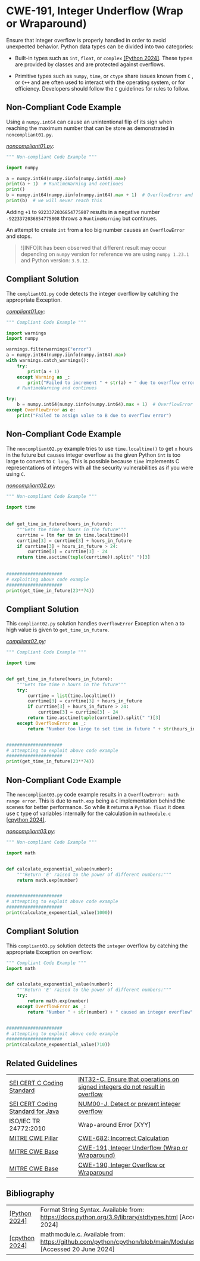 # CWE-191, Integer Underflow (Wrap or Wraparound)

Ensure that integer overflow is properly handled in order to avoid unexpected behavior. Python data types can be divided into two categories:

- Built-in types such as `int`, `float`, or `complex` [[Python 2024]](https://docs.python.org/3.9/library/stdtypes.html). These types are provided by classes and are protected against overflows.

- Primitive types such as `numpy`, `time`, or `ctype`  share issues known from `C` , or `C++`  and are often used to interact with the operating system, or for efficiency. Developers should follow the `C` guidelines for rules to follow.

## Non-Compliant Code Example

Using a `numpy.int64` can cause an unintentional flip of its sign when reaching the maximum number that can be store as demonstrated in `noncompliant01.py`.

*[noncompliant01.py](noncompliant01.py):*

```python
""" Non-compliant Code Example """

import numpy

a = numpy.int64(numpy.iinfo(numpy.int64).max)
print(a + 1)  # RuntimeWarning and continues
print()
b = numpy.int64(numpy.iinfo(numpy.int64).max + 1)  # OverflowError and stops
print(b)  # we will never reach this
```

Adding `+1` to `9223372036854775807` results in a negative number `-9223372036854775808` throws a `RuntimeWarning`  but continues.

An attempt to create `int` from a too big number causes an `OverflowError` and stops.

>![INFO]It has been observed that different result may occur depending on `numpy` version for reference we are using `numpy 1.23.1` and Python version: `3.9.12.`

## Compliant Solution

The `compliant01.py` code detects the integer overflow by catching the appropriate Exception.

*[compliant01.py](compliant01.py):*

```python
""" Compliant Code Example """

import warnings
import numpy

warnings.filterwarnings("error")
a = numpy.int64(numpy.iinfo(numpy.int64).max)
with warnings.catch_warnings():
    try:
        print(a + 1)
    except Warning as _:
        print("Failed to increment " + str(a) + " due to overflow error")
    # RuntimeWarning and continues

try:
    b = numpy.int64(numpy.iinfo(numpy.int64).max + 1)  # OverflowError and stops
except OverflowError as e:
    print("Failed to assign value to B due to overflow error")
```

## Non-Compliant Code Example

The `noncompliant02.py` example tries to use `time.localtime()` to get `x` hours in the future but causes integer overflow as the given Python `int` is too large to convert to `C long`. This is possible because `time` implements C representations of integers with all the security vulnerabilities as if you were using `C`.

*[noncompliant02.py](noncompliant02.py):*

```python
""" Non-compliant Code Example """
 
import time
 
 
def get_time_in_future(hours_in_future):
    """Gets the time n hours in the future"""
    currtime = [tm for tm in time.localtime()]
    currtime[3] = currtime[3] + hours_in_future
    if currtime[3] + hours_in_future > 24:
        currtime[3] = currtime[3] - 24
    return time.asctime(tuple(currtime)).split(" ")[3]
 
 
#####################
# exploiting above code example
#####################
print(get_time_in_future(23**74))
```

## Compliant Solution

This `compliant02.py` solution handles `OverflowError` Exception when a to high value is given to `get_time_in_future`.

*[compliant02.py](compliant02.py):*

```python
""" Compliant Code Example """

import time


def get_time_in_future(hours_in_future):
    """Gets the time n hours in the future"""
    try:
        currtime = list(time.localtime())
        currtime[3] = currtime[3] + hours_in_future
        if currtime[3] + hours_in_future > 24:
            currtime[3] = currtime[3] - 24
        return time.asctime(tuple(currtime)).split(" ")[3]
    except OverflowError as _:
        return "Number too large to set time in future " + str(hours_in_future)


#####################
# attempting to exploit above code example
#####################
print(get_time_in_future(23**74))
```

## Non-Compliant Code Example

The `noncompliant03.py` code example results in a `OverflowError: math range error`. This is due to `math.exp` being a `C` implementation behind the scenes for better performance. So while it returns a `Python float` it does use `C` type of variables internally for the calculation in `mathmodule.c` [[cpython 2024]](https://github.com/python/cpython/blob/main/Modules/mathmodule.c).

*[noncompliant03.py](noncompliant03.py):*

```python
""" Non-compliant Code Example """

import math


def calculate_exponential_value(number):
    """Return 'E' raised to the power of different numbers:"""
    return math.exp(number)


#####################
# attempting to exploit above code example
#####################
print(calculate_exponential_value(1000))

```

## Compliant Solution

This `compliant03.py` solution detects the `integer` overflow by catching the appropriate Exception on overflow:

```python
""" Compliant Code Example """
import math


def calculate_exponential_value(number):
    """Return 'E' raised to the power of different numbers:"""
    try:
        return math.exp(number)
    except OverflowError as _:
        return "Number " + str(number) + " caused an integer overflow"


#####################
# attempting to exploit above code example
#####################
print(calculate_exponential_value(710))
```

## Related Guidelines

|||
|:---|:---|
|[SEI CERT C Coding Standard](https://wiki.sei.cmu.edu/confluence/display/c/SEI+CERT+C+Coding+Standard)|[INT32-C. Ensure that operations on signed integers do not result in overflow](https://wiki.sei.cmu.edu/confluence/display/c/INT32-C.+Ensure+that+operations+on+signed+integers+do+not+result+in+overflow)|
|[SEI CERT Coding Standard for Java](https://wiki.sei.cmu.edu/confluence/display/java/SEI+CERT+Oracle+Coding+Standard+for+Java)|[NUM00-J. Detect or prevent integer overflow](https://wiki.sei.cmu.edu/confluence/display/java/NUM00-J.+Detect+or+prevent+integer+overflow)|
|ISO/IEC TR 24772:2010|Wrap-around Error [XYY]|
|[MITRE CWE Pillar](http://cwe.mitre.org/)|[CWE-682: Incorrect Calculation](https://cwe.mitre.org/data/definitions/682.html)|
|[MITRE CWE Base](http://cwe.mitre.org/)|[CWE-191, Integer Underflow (Wrap or Wraparound)](http://cwe.mitre.org/data/definitions/191.html)|
|[MITRE CWE Base](http://cwe.mitre.org/)|[CWE-190, Integer Overflow or Wraparound](http://cwe.mitre.org/data/definitions/190.html)|

## Bibliography

|||
|:---|:---|
|[[Python 2024]](https://docs.python.org/3.9/library/stdtypes.html)|Format String Syntax. Available from: <https://docs.python.org/3.9/library/stdtypes.html> \[Accessed 20 June 2024]|
|[[cpython 2024]](https://github.com/python/cpython/blob/main/Modules/mathmodule.c)|mathmodule.c. Available from: <https://github.com/python/cpython/blob/main/Modules/mathmodule.c)> \[Accessed 20 June 2024]|
